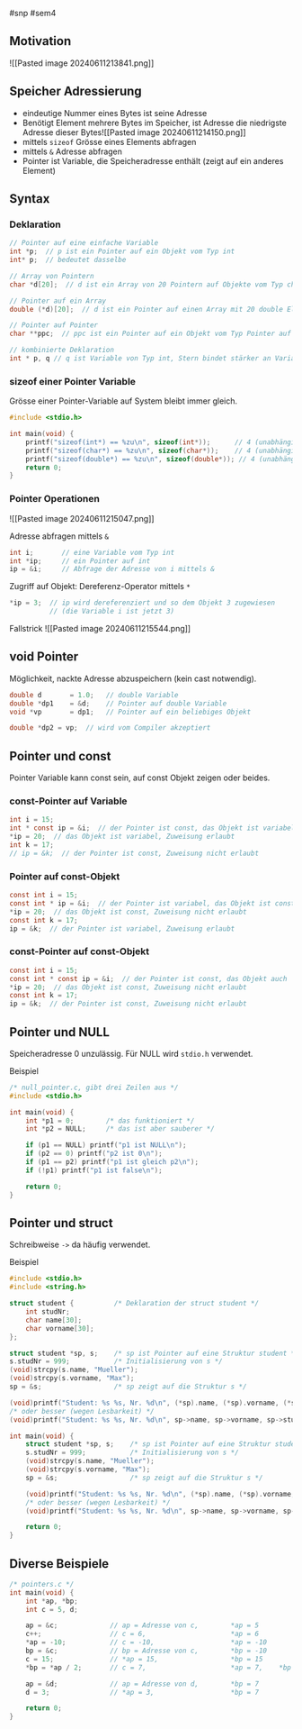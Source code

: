 #snp #sem4 
## Motivation

![[Pasted image 20240611213841.png]]

## Speicher Adressierung

- eindeutige Nummer eines Bytes ist seine Adresse
- Benötigt Element mehrere Bytes im Speicher, ist Adresse die niedrigste Adresse dieser Bytes![[Pasted image 20240611214150.png]]
- mittels `sizeof` Grösse eines Elements abfragen
- mittels `&` Adresse abfragen
- Pointer ist Variable, die Speicheradresse enthält (zeigt auf ein anderes Element)

## Syntax

### Deklaration
```c
// Pointer auf eine einfache Variable
int *p;  // p ist ein Pointer auf ein Objekt vom Typ int
int* p;  // bedeutet dasselbe

// Array von Pointern
char *d[20];  // d ist ein Array von 20 Pointern auf Objekte vom Typ char

// Pointer auf ein Array
double (*d)[20];  // d ist ein Pointer auf einen Array mit 20 double Elementen

// Pointer auf Pointer
char **ppc;  // ppc ist ein Pointer auf ein Objekt vom Typ Pointer auf ein Objekt vom Typ char

// kombinierte Deklaration
int * p, q // q ist Variable von Typ int, Stern bindet stärker an Variable Namen als Typ
```

### sizeof einer Pointer Variable

Grösse einer Pointer-Variable auf System bleibt immer gleich.

```c
#include <stdio.h>

int main(void) {
    printf("sizeof(int*) == %zu\n", sizeof(int*));      // 4 (unabhängig davon dass sizeof(int) == 4)
    printf("sizeof(char*) == %zu\n", sizeof(char*));    // 4 (unabhängig davon dass sizeof(char) == 1)
    printf("sizeof(double*) == %zu\n", sizeof(double*)); // 4 (unabhängig davon dass sizeof(double) == 8)
    return 0;
}
```

### Pointer Operationen

![[Pasted image 20240611215047.png]]

Adresse abfragen mittels `&`
```c
int i;       // eine Variable vom Typ int
int *ip;     // ein Pointer auf int
ip = &i;     // Abfrage der Adresse von i mittels &
```

Zugriff auf Objekt: Dereferenz-Operator mittels `*`
```c
*ip = 3;  // ip wird dereferenziert und so dem Objekt 3 zugewiesen
          // (die Variable i ist jetzt 3)
```

Fallstrick
![[Pasted image 20240611215544.png]]

## void Pointer

Möglichkeit, nackte Adresse abzuspeichern (kein cast notwendig).

```c
double d       = 1.0;   // double Variable
double *dp1    = &d;    // Pointer auf double Variable
void *vp       = dp1;   // Pointer auf ein beliebiges Objekt

double *dp2 = vp;  // wird vom Compiler akzeptiert
```

## Pointer und const

Pointer Variable kann const sein, auf const Objekt zeigen oder beides.
### const-Pointer auf Variable

```c
int i = 15;
int * const ip = &i;  // der Pointer ist const, das Objekt ist variabel
*ip = 20;  // das Objekt ist variabel, Zuweisung erlaubt
int k = 17;
// ip = &k;  // der Pointer ist const, Zuweisung nicht erlaubt
```
### Pointer auf const-Objekt

```c
const int i = 15;
const int * ip = &i;  // der Pointer ist variabel, das Objekt ist const
*ip = 20;  // das Objekt ist const, Zuweisung nicht erlaubt
const int k = 17;
ip = &k;  // der Pointer ist variabel, Zuweisung erlaubt
```

### const-Pointer auf const-Objekt

```c
const int i = 15;
const int * const ip = &i;  // der Pointer ist const, das Objekt auch
*ip = 20;  // das Objekt ist const, Zuweisung nicht erlaubt
const int k = 17;
ip = &k;  // der Pointer ist const, Zuweisung nicht erlaubt
```

## Pointer und NULL

Speicheradresse 0 unzulässig. Für NULL wird `stdio.h` verwendet.

Beispiel

```c
/* null_pointer.c, gibt drei Zeilen aus */
#include <stdio.h>

int main(void) {
    int *p1 = 0;        /* das funktioniert */
    int *p2 = NULL;     /* das ist aber sauberer */

    if (p1 == NULL) printf("p1 ist NULL\n");
    if (p2 == 0) printf("p2 ist 0\n");
    if (p1 == p2) printf("p1 ist gleich p2\n");
    if (!p1) printf("p1 ist false\n");

    return 0;
}
```
## Pointer und struct

Schreibweise `->` da häufig verwendet.

Beispiel
```c
#include <stdio.h>
#include <string.h>

struct student {          /* Deklaration der struct student */
    int studNr;
    char name[30];
    char vorname[30];
};

struct student *sp, s;    /* sp ist Pointer auf eine Struktur student */
s.studNr = 999;           /* Initialisierung von s */
(void)strcpy(s.name, "Mueller");
(void)strcpy(s.vorname, "Max");
sp = &s;                  /* sp zeigt auf die Struktur s */

(void)printf("Student: %s %s, Nr. %d\n", (*sp).name, (*sp).vorname, (*sp).studNr);
/* oder besser (wegen Lesbarkeit) */
(void)printf("Student: %s %s, Nr. %d\n", sp->name, sp->vorname, sp->studNr);

int main(void) {
    struct student *sp, s;    /* sp ist Pointer auf eine Struktur student */
    s.studNr = 999;           /* Initialisierung von s */
    (void)strcpy(s.name, "Mueller");
    (void)strcpy(s.vorname, "Max");
    sp = &s;                  /* sp zeigt auf die Struktur s */

    (void)printf("Student: %s %s, Nr. %d\n", (*sp).name, (*sp).vorname, (*sp).studNr);
    /* oder besser (wegen Lesbarkeit) */
    (void)printf("Student: %s %s, Nr. %d\n", sp->name, sp->vorname, sp->studNr);

    return 0;
}
```
## Diverse Beispiele

```c
/* pointers.c */
int main(void) {
    int *ap, *bp;
    int c = 5, d;

    ap = &c;             // ap = Adresse von c,        *ap = 5
    c++;                 // c = 6,                     *ap = 6
    *ap = -10;           // c = -10,                   *ap = -10
    bp = &c;             // bp = Adresse von c,        *bp = -10
    c = 15;              // *ap = 15,                  *bp = 15
    *bp = *ap / 2;       // c = 7,                     *ap = 7,    *bp = 7

    ap = &d;             // ap = Adresse von d,        *bp = 7
    d = 3;               // *ap = 3,                   *bp = 7

    return 0;
}
```